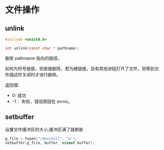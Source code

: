 # 文件操作

## unlink
```c
#include <unistd.h>

int unlink(const char * pathname);
```

删除 pathname 指向的路径。

如何为符号链接，则直接删除，若为硬链接，且有其他进程打开了文件，则等到文件描述符关闭时才进行删除。

返回值:
* 0: 成功
* -1： 失败，错误原因在 errno。


## setbuffer

设置文件缓冲区的大小,缓冲区满了就刷新
```c
g_file = fopen("/dev/null", "w");
setbuffer(g_file, buffer, sizeof buffer);
```